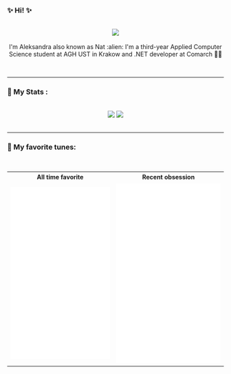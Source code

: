 ### ✨ Hi! ✨
</br>

<div id="header" align="center">
  <img src="https://static.wikia.nocookie.net/undertale/images/7/72/Napsta_sprite.png/revision/latest?cb=20160403150652&path-prefix=pl" width="100"/>
  <p>I'm Aleksandra also known as Nat :alien: I'm a third-year Applied Computer Science student at AGH UST in Krakow and .NET developer at Comarch 👩‍💻</p>
</div>
</br>

---

### :space_invader: My Stats :

</br>

<div align="center">
   <img class="img" src="https://github-readme-stats.vercel.app/api/top-langs/?username=natruszka&layout=compact&theme=vision-friendly-dark" />
 <img class="img" src="https://github-readme-stats-zeta-smoky.vercel.app/api?username=natruszka" />
</div>
</br>

---

### 🎵 My favorite tunes:
</br>
<table align="center">
  <tr>
    <th>All time favorite</th>
    <th>Recent obsession</th>
  </tr>
  <tr>
    <td><a href="https://open.spotify.com/track/7DlaNytRNcrIWvCzsCRZKi?si=853ae6dfaf8d42db"><img src="card.svg" alt="Click to see the source"></a> </td>
    <td><a href="https://open.spotify.com/track/3JTjLyrnevl9ASw3ayGO2P?si=23a4445042784808"><img src="card_recent.svg"  alt="Click to see the source"></a></td>
  </tr>
</table>

<!--
**natruszka/natruszka** is a ✨ _special_ ✨ repository because its `README.md` (this file) appears on your GitHub profile.

Here are some ideas to get you started:

- 🔭 I’m currently working on ...
- 🌱 I’m currently learning ...
- 👯 I’m looking to collaborate on ...
- 🤔 I’m looking for help with ...
- 💬 Ask me about ...
- 📫 How to reach me: ...
- 😄 Pronouns: ...
- ⚡ Fun fact: ...
-->
